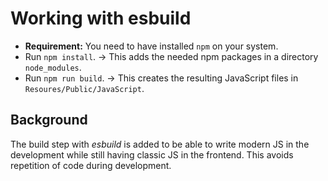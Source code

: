# Working with esbuild

* **Requirement:** You need to have installed `npm` on your system.
* Run `npm install`. → This adds the needed npm packages in a directory `node_modules`.
* Run `npm run build`. → This creates the resulting JavaScript files in `Resoures/Public/JavaScript`.


## Background
The build step with *esbuild* is added to be able to write modern JS in the development while still having classic JS in the frontend. This avoids repetition of code during development.


